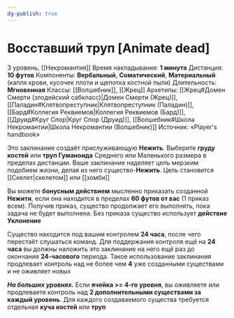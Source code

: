 ```yaml
---
dg-publish: true
---
```

# Восставший труп [Animate dead]
3 уровень, [[Некромантия]]
Время накладывания: **1 минута**
Дистанция: **10 футов**
Компоненты: **Вербальный**, **Соматический**, **Материальный** (капля крови, кусочек плоти и щепотка костной пыли)
Длительность: **Мгновенная**
Классы: [[Волшебник]], [[Жрец]]
Архетипы: [[Жрец#Домен Смерти (злодейский сабкласс)|Домен Смерти (Жрец)]], [[Паладин#Клятвопреступник|Клятвопреступник (Паладин)]], [[Бард#Коллегия Реквиемов|Коллегия Реквиемов (Бард)]], [[Друид#Круг Спор|Круг Спор (Друид)]], [[Волшебник#Школа Некромантии|Школа Некромантии (Волшебник)]]
Источник: «Player's handbook»

Это заклинание создаёт прислуживающую **Нежить**. Выберите **груду костей** или **труп Гуманоида** Среднего или Маленького размера в пределах дистанции. Ваше заклинание наделяет цель мерзким подобием жизни, делая из него существо-**Нежить**. Цель становится [[Скелет|скелетом]] или [[зомби]]

Вы можете **бонусным действием** мысленно приказать созданной **Нежити**, если она находится в пределах **60 футов от вас** (1 приказ всем). Получив приказ, существо продолжает его выполнять, пока задача не будет выполнена. Без приказа существо использует **действие Уклонение**

Существо находится под вашим контролем **24 часа**, после чего перестаёт слушаться команд. Для поддержания контроля ещё на **24 часа** вы должны наложить это заклинание на него ещё раз до окончания **24-часового** периода. Такое использование заклинания продлевает контроль над не более чем **4** уже созданными существами и не оживляет новых

**_На больших уровнях._** Если **ячейка >= 4-го уровня**, вы оживляете или продлеваете контроль над **2 дополнительными существами за каждый уровень**. Для каждого создаваемого существа требуется отдельная **куча костей** или **труп**